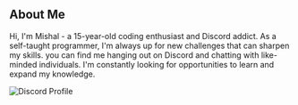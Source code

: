 
About Me
--------

Hi, I'm Mishal - a 15-year-old coding enthusiast and Discord addict. As a self-taught programmer, I'm always up for new challenges that can sharpen my skills. you can find me hanging out on Discord and chatting with like-minded individuals. I'm constantly looking for opportunities to learn and expand my knowledge.

![Discord Profile](https://lanyard.cnrad.dev/api/1025245410224263258?theme=dark&bg=171515&borderRadius=15px&animated=true&idleMessage=PRobly%20Dying%20Idk)

